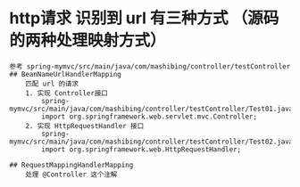 # http请求 识别到 url 有三种方式 （源码的两种处理映射方式）
    参考 spring-mymvc/src/main/java/com/mashibing/controller/testController
    ## BeanNameUrlHandlerMapping
        匹配 url 的请求
        1. 实现 Controller接口
            spring-mymvc/src/main/java/com/mashibing/controller/testController/Test01.java
            import org.springframework.web.servlet.mvc.Controller;
        2. 实现 HttpRequestHandler 接口
            spring-mymvc/src/main/java/com/mashibing/controller/testController/Test02.java
            import org.springframework.web.HttpRequestHandler;

    ## RequestMappingHandlerMapping
        处理 @Controller 这个注解